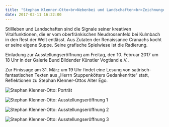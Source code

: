 ```yaml
---
title: "Stephan Klenner-Otto<br>Nebenbei und Landschaften<br>Zeichnungen und Radierungen"
date: 2017-02-11 16:22:00
---
```

Stillleben und Landschaften sind die Signale seiner kreativen Vitalfunktionen, die er vom oberfränkischen Neudrossenfeld bei Kulmbach in den Rest der Welt entlässt. Aus Zutaten der Renaissance Cranachs kocht er seine eigene Suppe. Seine grafische Spielwiese ist die Radierung.

Einladung zur Ausstellungseröffnung am Freitag, den 10. Februar 2017 um 18 Uhr in der Galerie Bund Bildender Künstler Vogtland e.V..

Zur Finissage am 31. März um 19 Uhr findet eine Lesung von satirisch-fantastischen Texten aus „Herrn Stuppenkötters Gedankenritte“ statt, Reflektionen zu Stephan Klenner-Ottos Alter Ego.

![Stephan Klenner-Otto: Porträt](/img/stephan-klenner-otto/stephan-klenner-otto-portrait.jpg)

![Stephan Klenner-Otto: Ausstellungseröffnung 1](/img/stephan-klenner-otto/stephan-klenner-otto-1.jpg)

![Stephan Klenner-Otto: Ausstellungseröffnung 2](/img/stephan-klenner-otto/stephan-klenner-otto-2.jpg)

![Stephan Klenner-Otto: Ausstellungseröffnung 3](/img/stephan-klenner-otto/stephan-klenner-otto-3.jpg)
